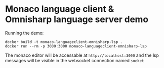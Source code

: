 # Monaco language client & Omnisharp language server demo

Running the demo:
```
docker build -t monaco-languageclient-omnisharp-lsp .
docker run --rm -p 3000:3000 monaco-languageclient-omnisharp-lsp
```

The monaco editor will be accessable at `http://localhost:3000` and the lsp messages will be visible in the websocket connection named `socket`
